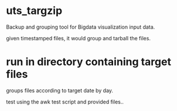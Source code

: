 # uts_targzip

Backup and grouping tool for Bigdata visualization input data.

given timestamped files, it would group and tarball the files.

# run in directory containing target files

groups files according to target date by day.

test using the awk test script and provided files..
